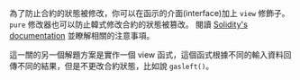 為了防止合約的狀態被修改，你可以在函示的介面(interface)加上 `view` 修飾子。`pure` 修改器也可以防止韓式修改合約的狀態被篡改。
閱讀 [Solidity's documentation](http://solidity.readthedocs.io/en/develop/contracts.html#view-functions) 並瞭解相關的注意事項。

這一關的另一個解題方案是實作一個 view 函式，這個函式根據不同的輸入資料回傳不同的結果，但是不更改合約狀態，比如說 `gasleft()`。
